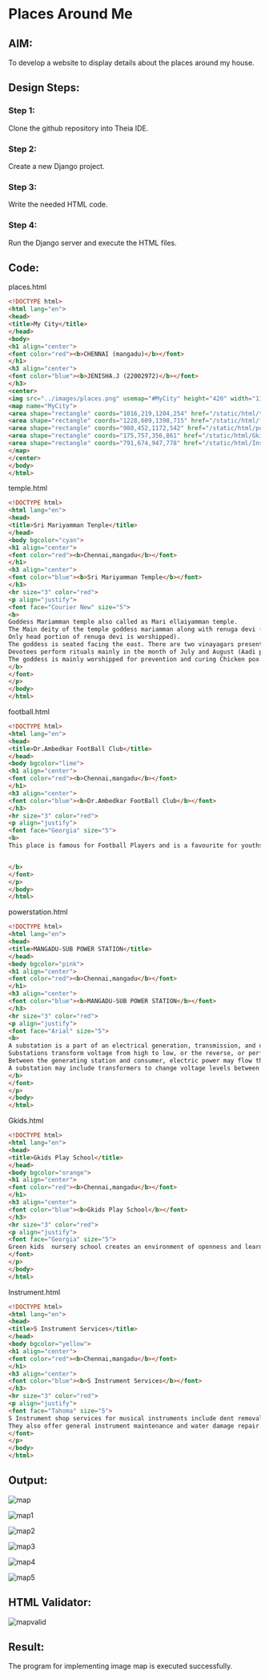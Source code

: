 # Places Around Me
## AIM:
To develop a website to display details about the places around my house.

## Design Steps:

### Step 1:
Clone the github repository into Theia IDE.
### Step 2:
Create a new Django project.
### Step 3:
Write the needed HTML code.
### Step 4:
Run the Django server and execute the HTML files.

## Code:
places.html
```html
<!DOCTYPE html>
<html lang="en">
<head>
<title>My City</title>
</head>
<body>
<h1 align="center">
<font color="red"><b>CHENNAI (mangadu)</b></font>
</h1>
<h3 align="center">
<font color="blue"><b>JENISHA.J (22002972)</b></font>
</h3>
<center>
<img src="../images/places.png" usemap="#MyCity" height="420" width="1100">
<map name="MyCity">
<area shape="rectangle" coords="1016,219,1204,254" href="/static/html/temple.html" title="Sri Mariyamman Temple">
<area shape="rectangle" coords="1228,609,1398,715" href="/static/html/football.html" title="Ambedkar Football Club">
<area shape="rectangle" coords="980,452,1172,542" href="/static/html/powerstation.html" title="Mangadu Sub Electric Powerstation">
<area shape="rectangle" coords="175,757,356,861" href="/static/html/Gkids.html" titlle="Gkids Play School">
<area shape="rectangle" coords="791,674,947,778" href="/static/html/Instrument.html" title="S Instrument Services">
</map>
</center>
</body>
</html>
```
temple.html
```html
<!DOCTYPE html>
<html lang="en">
<head>
<title>Sri Mariyamman Tenple</title>
</head>
<body bgcolor="cyan">
<h1 align="center">
<font color="red"><b>Chennai,mangadu</b></font>
</h1>
<h3 align="center">
<font color="blue"><b>Sri Mariyamman Temple</b></font>
</h3>
<hr size="3" color="red">
<p align="justify">
<font face="Courier New" size="5">
<b>
Goddess Mariamman temple also called as Mari ellaiyamman temple. 
The Main deity of the temple goddess mariamman along with renuga devi (the deity of another form of goddess present under the foot of mariamman.
Only head portion of renuga devi is worshipped). 
The goddess is seated facing the east. There are two vinayagars present in the temple and also there is 5 headed snake statue outside,present straighly facing the goddess. 
Devotees perform rituals mainly in the month of July and August (Aadi poojai). 
The goddess is mainly worshipped for prevention and curing Chicken pox.
</b>
</font>
</p>
</body>
</html>
```
football.html
```html
<!DOCTYPE html>
<html lang="en">
<head>
<title>Dr.Ambedkar FootBall Club</title>
</head>
<body bgcolor="lime">
<h1 align="center">
<font color="red"><b>Chennai,mangadu</b></font>
</h1>
<h3 align="center">
<font color="blue"><b>Dr.Ambedkar FootBall Club</b></font>
</h3>
<hr size="3" color="red">
<p align="justify">
<font face="Georgia" size="5">
<b>
This place is famous for Football Players and is a favourite for youths and kids since it has a spacious ground.


</b>
</font>
</p>
</body>
</html>
```
powerstation.html
```html
<!DOCTYPE html>
<html lang="en">
<head>
<title>MANGADU-SUB POWER STATION</title>
</head>
<body bgcolor="pink">
<h1 align="center">
<font color="red"><b>Chennai,mangadu</b></font>
</h1>
<h3 align="center">
<font color="blue"><b>MANGADU-SUB POWER STATION</b></font>
</h3>
<hr size="3" color="red">
<p align="justify">
<font face="Arial" size="5">
<b>
A substation is a part of an electrical generation, transmission, and distribution system. 
Substations transform voltage from high to low, or the reverse, or perform any of several other important functions. 
Between the generating station and consumer, electric power may flow through several substations at different voltage levels. 
A substation may include transformers to change voltage levels between high transmission voltages and lower distribution voltages, or at the interconnection of two different transmission voltages.  
</b>
</font>
</p>
</body>
</html>
```
Gkids.html
```html
<!DOCTYPE html>
<html lang="en">
<head>
<title>Gkids Play School</title>
</head>
<body bgcolor="orange">
<h1 align="center">
<font color="red"><b>Chennai,mangadu</b></font>
</h1>
<h3 align="center">
<font color="blue"><b>Gkids Play School</b></font>
</h3>
<hr size="3" color="red">
<p align="justify">
<font face="Georgia" size="5">
Green kids  nursery school creates an environment of openness and learning where children are given the opportunity to explore and look beyond the obvious.
</font>
</p>
</body>
</html>
```
Instrument.html
```html
<!DOCTYPE html>
<html lang="en">
<head>
<title>S Instrument Services</title>
</head>
<body bgcolor="yellow">
<h1 align="center">
<font color="red"><b>Chennai,mangadu</b></font>
</h1>
<h3 align="center">
<font color="blue"><b>S Instrument Services</b></font>
</h3>
<hr size="3" color="red">
<p align="justify">
<font face="Tahoma" size="5">
S Instrument shop services for musical instruments include dent removal, re-stringing, re-corking, structural repair, cleaning and polishing, readjustments, valve repair, replacing broken parts, and more. 
They also offer general instrument maintenance and water damage repair.
</font>
</p>
</body>
</html>
```
## Output:
![map](https://user-images.githubusercontent.com/119405070/215110330-b691eec8-cc25-4c0f-8f3b-1e237698bda8.png)
<br>

![map1](https://user-images.githubusercontent.com/119405070/215110415-308482fa-62c9-4501-a362-c88e1cc19bfa.png)
<br>

![map2](https://user-images.githubusercontent.com/119405070/215110468-ecc5066a-74da-43ff-b923-292e1c88c4a1.png)
<br>

![map3](https://user-images.githubusercontent.com/119405070/215110549-ba50b4d5-8112-449b-b2d7-83d8e6f25138.png)
<br>

![map4](https://user-images.githubusercontent.com/119405070/215110592-bf76dfbf-f0f8-4ba8-b588-ea170ecaf9b3.png)
<br>

![map5](https://user-images.githubusercontent.com/119405070/215110651-74e00c29-baa7-4763-ad16-5afa54994da8.png)
<br>

## HTML Validator:
![mapvalid](https://user-images.githubusercontent.com/119405070/215110701-fde00f03-d592-4557-bf0e-0290fc0d09eb.png)
<br>

## Result:
The program for implementing image map is executed successfully.
